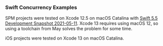 ### Swift Concurrency Examples

SPM projects were tested on Xcode 12.5 on macOS Catalina with [Swift 5.5 Development Snapshot 2021-05-11](https://swift.org/builds/development/xcode/swift-DEVELOPMENT-SNAPSHOT-2021-05-11-a/swift-DEVELOPMENT-SNAPSHOT-2021-05-11-a-osx.pkg). Xcode 13 requires using macOS 12, so using a toolchain from May solves the problem for some time.

iOS projects were tested on Xcode 13 on macOS Catalina.
